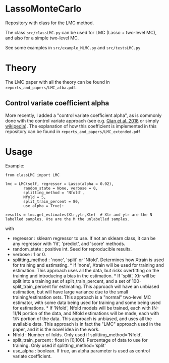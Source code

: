 # LassoMonteCarlo

Repository with class for the LMC method. 

The class `src/classLMC.py` can be used for LMC (Lasso + two-level MC), and also for a simple two-level MC.

See some examples in `src/example_MLMC.py` and `src/testsLMC.py`

# Theory

The LMC paper with all the theory can be found in `reports_and_papers/LMC_alba.pdf`.

## Control variate coefficient alpha
More recently, I added a "control variate coefficient alpha", as is commonly done with the control variate approach (see e.g. [Qian et al. 2018](https://epubs.siam.org/doi/pdf/10.1137/17M1151006) or simply [wikipedia](https://en.wikipedia.org/wiki/Control_variates)). The explanation of how this coefficient is implemented in this repository can be found in `reports_and_papers/LMC_extended.pdf`


# Usage

Example:
```
from classLMC import LMC

lmc = LMC(self, regressor = Lasso(alpha = 0.02),
        random_state = None, verbose = 0,
        splitting_method = 'Nfold',
        Nfold = 5,
        split_train_percent = 80,
        use_alpha = True):

results = lmc.get_estimates(Xtr,ytr,Xte)  # Xtr and ytr are the N labelled samples. Xte are the M the unlabelled samples.
```

with 
* regressor : sklearn regressor to use. If not an sklearn class, it can be any regressor with 'fit', 'predict', and 'score' methods.
* random_state : positive int. Seed for reproducible results.
* verbose : 1 or 0.
* splitting_method :  'none', 'split' or 'Nfold'. Determines how Xtrain is used for training and estimating.
        * If 'none', Xtrain will be used for training and estimation.
        This approach uses all the data, but risks overfitting on the training and introducing a bias in the estimation.
        * If 'split', Xtr will be split into a training set of split_train_percent, and a set of 100-split_train_percent for estimating.
        This approach will have an unbiased estimation, but will have large variance due to the small training/estimation sets.
        This approach is a "normal" two-level MC estimator, with some data being used for training and some being used for estimations.
        * If 'Nfold', Nfold models will be trained, each with (N-1)/N portion of the data, and Nfold estimations will be made, each with 1/N portion of the data.
        This approach is unbiased, and uses all the available data. 
        This approach is in fact the "LMC" approach used in the paper, and it is the novel idea in the work.
* Nfold : Number of folds. Only used if splitting_method='Nfold'.
* split_train_percent : float in [0,100]. Percentage of data to use for training. Only used if splitting_method='split'
* use_alpha : boolean. If true, an alpha parameter is used as control variate coefficient.
